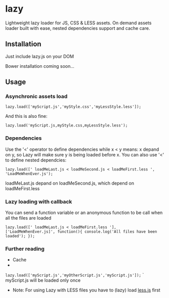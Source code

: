 lazy
====

Lightweight lazy loader for JS, CSS &amp; LESS assets.
On demand assets loader built with ease, nested dependencies support and cache care.

Installation
----
Just include lazy.js on your DOM

Bower installation coming soon...

Usage
----
### Asynchronic assets load
`lazy.load(['myScript.js','myStyle.css','myLessStyle.less']);`

And this is also fine:

`lazy.load('myScript.js,myStyle.css,myLessStyle.less');`

### Dependencies
Use the '<' operator to define dependencies while x < y means: x depand on y, so Lazy will make sure y is being loaded before x. You can also use '<' to define nested dependcies:

`lazy.load([' loadMeLast.js < loadMeSecond.js < loadMeFirst.less ', 'LoadMeWhenEver.js');`

loadMeLast.js depand on loadMeSecond.js, which depend on loadMeFirst.less

### Lazy loading with callback
You can send a function variable or an anonymous function to be call when all the files are loaded

  `lazy.load([' loadMeLast.js < loadMeFirst.less '], ['LoadMeWhenEver.js]', function(){
    console.log('All files have been loaded');
  });`

### Further reading
* Cache
* 
`lazy.load(['myScript.js','myOtherScript.js','myScript.js']);`
`
myScript.js will be loaded only once

* Note: For using Lazy with LESS files you have to (lazy) load [less.js](https://github.com/less/less.js) first


